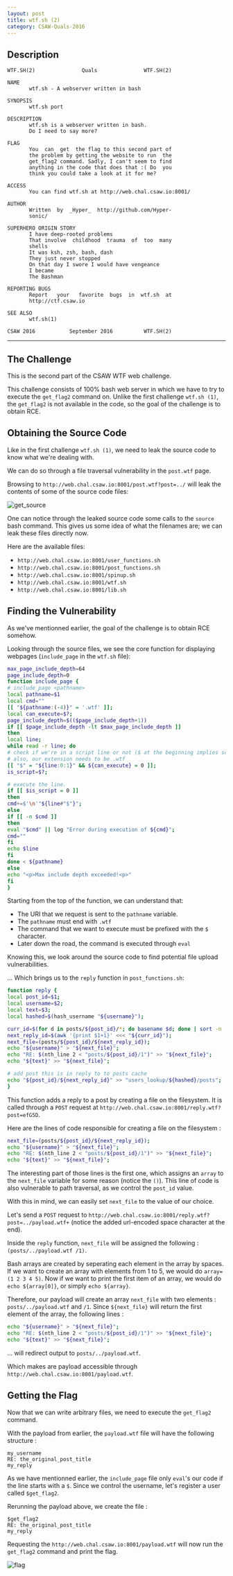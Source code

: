 ```yaml
---
layout: post
title: wtf.sh (2)
category: CSAW-Quals-2016
---
```


## Description

```
WTF.SH(2)               Quals               WTF.SH(2)

NAME
       wtf.sh - A webserver written in bash

SYNOPSIS
       wtf.sh port

DESCRIPTION
       wtf.sh is a webserver written in bash.
       Do I need to say more?

FLAG
       You  can  get  the flag to this second part of
       the problem by getting the website to run  the
       get_flag2 command. Sadly, I can't seem to find
       anything in the code that does that :( Do  you
       think you could take a look at it for me?

ACCESS
       You can find wtf.sh at http://web.chal.csaw.io:8001/

AUTHOR
       Written  by  _Hyper_  http://github.com/Hyper-
       sonic/

SUPERHERO ORIGIN STORY
       I have deep-rooted problems
       That involve  childhood  trauma  of  too  many
       shells
       It was ksh, zsh, bash, dash
       They just never stopped
       On that day I swore I would have vengeance
       I became
       The Bashman

REPORTING BUGS
       Report   your   favorite  bugs  in  wtf.sh  at
       http://ctf.csaw.io

SEE ALSO
       wtf.sh(1)

CSAW 2016           September 2016          WTF.SH(2)
```

---

## The Challenge

This is the second part of the CSAW WTF web challenge.

This challenge consists of 100% bash web server in which we have to try to execute the `get_flag2` command on.
Unlike the first challenge `wtf.sh (1)`, the `get_flag2` is not available in the code, so the goal of the challenge is to obtain RCE.

## Obtaining the Source Code

Like in the first challenge `wtf.sh (1)`, we need to leak the source code to know what we're dealing with.

We can do so through a file traversal vulnerability in the `post.wtf` page.

Browsing to `http://web.chal.csaw.io:8001/post.wtf?post=../` will leak the contents of some of the source code files:

![get_source](/assets/img/csaw-quals-2016/get_source.png "get_source")

One can notice through the leaked source code some calls to the `source` bash command.
This gives us some idea of what the filenames are; we can leak these files directly now.

Here are the available files:

- `http://web.chal.csaw.io:8001/user_functions.sh`
- `http://web.chal.csaw.io:8001/post_functions.sh`
- `http://web.chal.csaw.io:8001/spinup.sh`
- `http://web.chal.csaw.io:8001/wtf.sh`
- `http://web.chal.csaw.io:8001/lib.sh`

## Finding the Vulnerability

As we've mentionned earlier, the goal of the challenge is to obtain RCE somehow.

Looking through the source files, we see the core function for displaying webpages (`include_page` in the `wtf.sh` file):

```bash
max_page_include_depth=64
page_include_depth=0
function include_page {
# include_page <pathname>
local pathname=$1
local cmd=""
[[ "${pathname:(-4)}" = '.wtf' ]];
local can_execute=$?;
page_include_depth=$(($page_include_depth+1))
if [[ $page_include_depth -lt $max_page_include_depth ]]
then
local line;
while read -r line; do
# check if we're in a script line or not ($ at the beginning implies script line)
# also, our extension needs to be .wtf
[[ "$" = "${line:0:1}" && ${can_execute} = 0 ]];
is_script=$?;

# execute the line.
if [[ $is_script = 0 ]]
then
cmd+=$'\n'"${line#"$"}";
else
if [[ -n $cmd ]]
then
eval "$cmd" || log "Error during execution of ${cmd}";
cmd=""
fi
echo $line
fi
done < ${pathname}
else
echo "<p>Max include depth exceeded!<p>"
fi
}
```

Starting from the top of the function, we can understand that:

- The URI that we request is sent to the `pathname` variable.
- The `pathname` must end with `.wtf`
- The command that we want to execute must be prefixed with the `$` character.
- Later down the road, the command is executed through `eval`

Knowing this, we look around the source code to find potential file upload vulnerabilities.

... Which brings us to the `reply` function in `post_functions.sh`:

```bash
function reply {
local post_id=$1;
local username=$2;
local text=$3;
local hashed=$(hash_username "${username}");

curr_id=$(for d in posts/${post_id}/*; do basename $d; done | sort -n | tail -n 1);
next_reply_id=$(awk '{print $1+1}' <<< "${curr_id}");
next_file=(posts/${post_id}/${next_reply_id});
echo "${username}" > "${next_file}";
echo "RE: $(nth_line 2 < "posts/${post_id}/1")" >> "${next_file}";
echo "${text}" >> "${next_file}";

# add post this is in reply to to posts cache
echo "${post_id}/${next_reply_id}" >> "users_lookup/${hashed}/posts";
}
```

This function adds a reply to a post by creating a file on the filesystem.
It is called through a `POST` request at `http://web.chal.csaw.io:8001/reply.wtf?post=efG5D`.

Here are the lines of code responsible for creating a file on the filesystem :

```bash
next_file=(posts/${post_id}/${next_reply_id});
echo "${username}" > "${next_file}";
echo "RE: $(nth_line 2 < "posts/${post_id}/1")" >> "${next_file}";
echo "${text}" >> "${next_file}";
```

The interesting part of those lines is the first one, which assigns an `array` to the `next_file` variable for some reason (notice the `()`).
This line of code is also vulnerable to path traversal, as we control the `post_id` value.

With this in mind, we can easily set `next_file` to the value of our choice.

Let's send a `POST` request to `http://web.chal.csaw.io:8001/reply.wtf?post=../payload.wtf+` (notice the added url-encoded space character at the end).

Inside the `reply` function, `next_file` will be assigned the following : `(posts/../payload.wtf /1)`.

Bash arrays are created by seperating each element in the array by spaces.
If we want to create an array with elements from 1 to 5, we would do `array=(1 2 3 4 5)`.
Now if we want to print the first item of an array, we would do `echo ${array[0]}`, or simply `echo ${array}`.

Therefore, our payload will create an array `next_file` with two elements : `posts/../payload.wtf` and `/1`.
Since `${next_file}` will return the first element of the array, the following lines :

```bash
echo "${username}" > "${next_file}";
echo "RE: $(nth_line 2 < "posts/${post_id}/1")" >> "${next_file}";
echo "${text}" >> "${next_file}";
```

... will redirect output to `posts/../payload.wtf`.

Which makes are payload accessible through `http://web.chal.csaw.io:8001/payload.wtf`.

## Getting the Flag

Now that we can write arbitrary files, we need to execute the `get_flag2` command.

With the payload from earlier, the `payload.wtf` file will have the following structure :

```
my_username
RE: the_original_post_title
my_reply
```

As we have mentionned earlier, the `include_page` file only `eval`'s our code if the line starts with a `$`.
Since we control the username, let's register a user called `$get_flag2`.

Rerunning the payload above, we create the file :

```
$get_flag2
RE: the_original_post_title
my_reply
```

Requesting the `http://web.chal.csaw.io:8001/payload.wtf` will now run the `get_flag2` command and print the flag.

![flag](/assets/img/csaw-quals-2016/flag.png "flag")

